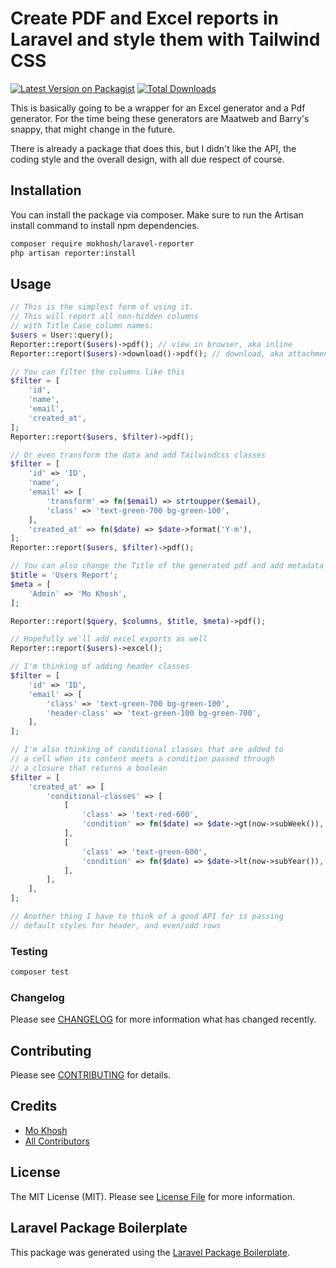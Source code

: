 # Create PDF and Excel reports in Laravel and style them with Tailwind CSS

[![Latest Version on Packagist](https://img.shields.io/packagist/v/mokhosh/laravel-reporter.svg?style=flat-square)](https://packagist.org/packages/mokhosh/laravel-reporter)
[![Total Downloads](https://img.shields.io/packagist/dt/mokhosh/laravel-reporter.svg?style=flat-square)](https://packagist.org/packages/mokhosh/laravel-reporter)

This is basically going to be a wrapper for an Excel generator and a Pdf generator. For the time being these generators are Maatweb and Barry's snappy, that might change in the future.

There is already a package that does this, but I didn't like the API, the coding style and the overall design, with all due respect of course.

## Installation

You can install the package via composer. Make sure to run the Artisan install command to install npm dependencies.

```bash
composer require mokhosh/laravel-reporter
php artisan reporter:install
```

## Usage

``` php
// This is the simplest form of using it.
// This will report all non-hidden columns
// with Title Case column names:
$users = User::query();
Reporter::report($users)->pdf(); // view in browser, aka inline
Reporter::report($users)->download()->pdf(); // download, aka attachment

// You can filter the columns like this
$filter = [
    'id',
    'name',
    'email',
    'created_at',
];
Reporter::report($users, $filter)->pdf();

// Or even transform the data and add Tailwindcss classes
$filter = [
    'id' => 'ID',
    'name',
    'email' => [
        'transform' => fn($email) => strtoupper($email),
        'class' => 'text-green-700 bg-green-100',
    ],
    'created_at' => fn($date) => $date->format('Y-m'),
];
Reporter::report($users, $filter)->pdf();

// You can also change the Title of the generated pdf and add metadata
$title = 'Users Report';
$meta = [
    'Admin' => 'Mo Khosh',
];

Reporter::report($query, $columns, $title, $meta)->pdf();

// Hopefully we'll add excel exports as well
Reporter::report($users)->excel();

// I'm thinking of adding header classes
$filter = [
    'id' => 'ID',
    'email' => [
        'class' => 'text-green-700 bg-green-100',
        'header-class' => 'text-green-100 bg-green-700',
    ],
];

// I'm also thinking of conditional classes that are added to
// a cell when its content meets a condition passed through
// a closure that returns a boolean
$filter = [
    'created_at' => [
        'conditional-classes' => [
            [
                'class' => 'text-red-600',
                'condition' => fn($date) => $date->gt(now->subWeek()),
            ],
            [
                'class' => 'text-green-600',
                'condition' => fn($date) => $date->lt(now->subYear()),
            ],
        ],
    ],
];

// Another thing I have to think of a good API for is passing
// default styles for header, and even/odd rows
```

### Testing

``` bash
composer test
```

### Changelog

Please see [CHANGELOG](CHANGELOG.md) for more information what has changed recently.

## Contributing

Please see [CONTRIBUTING](CONTRIBUTING.md) for details.

## Credits

- [Mo Khosh](https://github.com/mokhosh)
- [All Contributors](../../contributors)

## License

The MIT License (MIT). Please see [License File](LICENSE.md) for more information.

## Laravel Package Boilerplate

This package was generated using the [Laravel Package Boilerplate](https://laravelpackageboilerplate.com).
